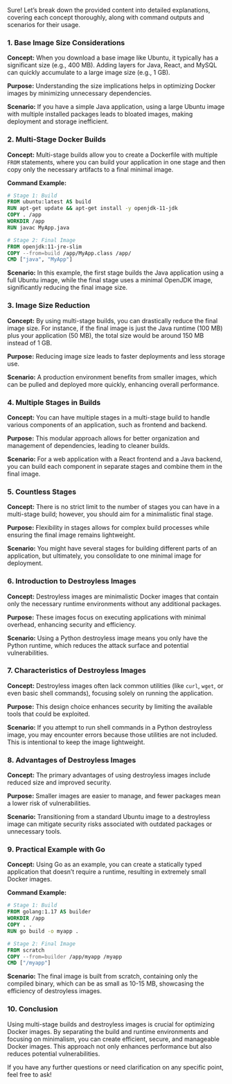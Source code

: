 Sure! Let’s break down the provided content into detailed explanations, covering each concept thoroughly, along with command outputs and scenarios for their usage.

### 1. Base Image Size Considerations

**Concept:**
When you download a base image like Ubuntu, it typically has a significant size (e.g., 400 MB). Adding layers for Java, React, and MySQL can quickly accumulate to a large image size (e.g., 1 GB).

**Purpose:**
Understanding the size implications helps in optimizing Docker images by minimizing unnecessary dependencies.

**Scenario:**
If you have a simple Java application, using a large Ubuntu image with multiple installed packages leads to bloated images, making deployment and storage inefficient.

### 2. Multi-Stage Docker Builds

**Concept:**
Multi-stage builds allow you to create a Dockerfile with multiple `FROM` statements, where you can build your application in one stage and then copy only the necessary artifacts to a final minimal image.

**Command Example:**
```dockerfile
# Stage 1: Build
FROM ubuntu:latest AS build
RUN apt-get update && apt-get install -y openjdk-11-jdk
COPY . /app
WORKDIR /app
RUN javac MyApp.java

# Stage 2: Final Image
FROM openjdk:11-jre-slim
COPY --from=build /app/MyApp.class /app/
CMD ["java", "MyApp"]
```

**Scenario:**
In this example, the first stage builds the Java application using a full Ubuntu image, while the final stage uses a minimal OpenJDK image, significantly reducing the final image size.

### 3. Image Size Reduction

**Concept:**
By using multi-stage builds, you can drastically reduce the final image size. For instance, if the final image is just the Java runtime (100 MB) plus your application (50 MB), the total size would be around 150 MB instead of 1 GB.

**Purpose:**
Reducing image size leads to faster deployments and less storage use.

**Scenario:**
A production environment benefits from smaller images, which can be pulled and deployed more quickly, enhancing overall performance.

### 4. Multiple Stages in Builds

**Concept:**
You can have multiple stages in a multi-stage build to handle various components of an application, such as frontend and backend.

**Purpose:**
This modular approach allows for better organization and management of dependencies, leading to cleaner builds.

**Scenario:**
For a web application with a React frontend and a Java backend, you can build each component in separate stages and combine them in the final image.

### 5. Countless Stages

**Concept:**
There is no strict limit to the number of stages you can have in a multi-stage build; however, you should aim for a minimalistic final stage.

**Purpose:**
Flexibility in stages allows for complex build processes while ensuring the final image remains lightweight.

**Scenario:**
You might have several stages for building different parts of an application, but ultimately, you consolidate to one minimal image for deployment.

### 6. Introduction to Destroyless Images

**Concept:**
Destroyless images are minimalistic Docker images that contain only the necessary runtime environments without any additional packages.

**Purpose:**
These images focus on executing applications with minimal overhead, enhancing security and efficiency.

**Scenario:**
Using a Python destroyless image means you only have the Python runtime, which reduces the attack surface and potential vulnerabilities.

### 7. Characteristics of Destroyless Images

**Concept:**
Destroyless images often lack common utilities (like `curl`, `wget`, or even basic shell commands), focusing solely on running the application.

**Purpose:**
This design choice enhances security by limiting the available tools that could be exploited.

**Scenario:**
If you attempt to run shell commands in a Python destroyless image, you may encounter errors because those utilities are not included. This is intentional to keep the image lightweight.

### 8. Advantages of Destroyless Images

**Concept:**
The primary advantages of using destroyless images include reduced size and improved security.

**Purpose:**
Smaller images are easier to manage, and fewer packages mean a lower risk of vulnerabilities.

**Scenario:**
Transitioning from a standard Ubuntu image to a destroyless image can mitigate security risks associated with outdated packages or unnecessary tools.

### 9. Practical Example with Go

**Concept:**
Using Go as an example, you can create a statically typed application that doesn’t require a runtime, resulting in extremely small Docker images.

**Command Example:**
```dockerfile
# Stage 1: Build
FROM golang:1.17 AS builder
WORKDIR /app
COPY . .
RUN go build -o myapp .

# Stage 2: Final Image
FROM scratch
COPY --from=builder /app/myapp /myapp
CMD ["/myapp"]
```

**Scenario:**
The final image is built from scratch, containing only the compiled binary, which can be as small as 10-15 MB, showcasing the efficiency of destroyless images.

### 10. Conclusion

Using multi-stage builds and destroyless images is crucial for optimizing Docker images. By separating the build and runtime environments and focusing on minimalism, you can create efficient, secure, and manageable Docker images. This approach not only enhances performance but also reduces potential vulnerabilities.

If you have any further questions or need clarification on any specific point, feel free to ask!